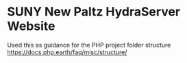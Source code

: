 # SUNY New Paltz HydraServer Website

Used this as guidance for the PHP project folder structure
https://docs.php.earth/faq/misc/structure/
